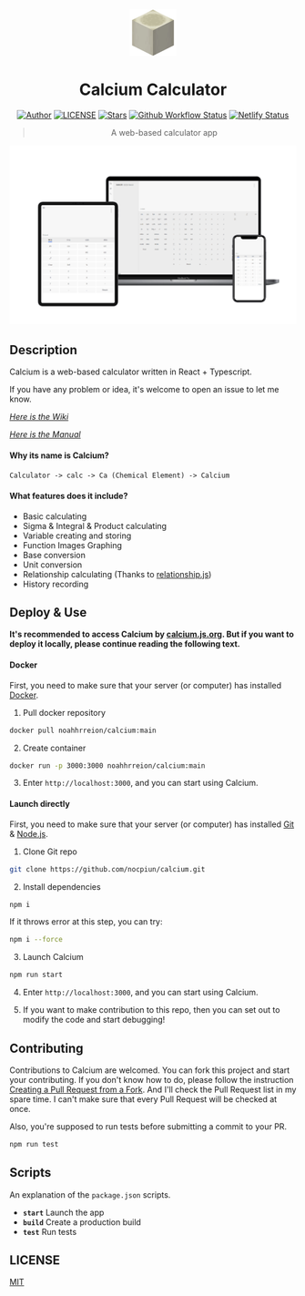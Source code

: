 <div align="center">

<img src="./public/icon.png" style="width:82px;"/>

# Calcium Calculator

[![Author](https://img.shields.io/badge/Author-NriotHrreion-red.svg "Author")](https://github.com/NriotHrreion)
[![LICENSE](https://img.shields.io/badge/License-MIT-green.svg "LICENSE")](./LICENSE)
[![Stars](https://img.shields.io/github/stars/nocpiun/calcium.svg?label=Stars&style=flat)](https://github.com/nocpiun/calcium/stargazers)
[![Github Workflow Status](https://img.shields.io/github/actions/workflow/status/nocpiun/calcium/test.yml)](https://github.com/nocpiun/calcium/actions/workflows/test.yml)
[![Netlify Status](https://api.netlify.com/api/v1/badges/41b2bd01-9404-4d8b-99c4-7dea623f720a/deploy-status)](https://app.netlify.com/sites/courageous-bublanina-6857c1/deploys)

> A web-based calculator app

</div>

![Banner](./images/banner.png)

## Description

Calcium is a web-based calculator written in React + Typescript.

If you have any problem or idea, it's welcome to open an issue to let me know.

_[Here is the Wiki](https://github.com/nocpiun/calcium/wiki)_

_[Here is the Manual](https://github.com/nocpiun/calcium/wiki/Manual)_

#### Why its name is Calcium?

```
Calculator -> calc -> Ca (Chemical Element) -> Calcium
```

#### What features does it include?

- Basic calculating
- Sigma & Integral & Product calculating
- Variable creating and storing
- Function Images Graphing
- Base conversion
- Unit conversion
- Relationship calculating (Thanks to [relationship.js](https://github.com/mumuy/relationship))
- History recording

## Deploy & Use

**It's recommended to access Calcium by [calcium.js.org](https://calcium.js.org). But if you want to deploy it locally, please continue reading the following text.**

#### Docker

First, you need to make sure that your server (or computer) has installed [Docker](https://docker.com).

1. Pull docker repository

```bash
docker pull noahhrreion/calcium:main
```

2. Create container

```bash
docker run -p 3000:3000 noahhrreion/calcium:main
```

3. Enter `http://localhost:3000`, and you can start using Calcium.

#### Launch directly

First, you need to make sure that your server (or computer) has installed [Git](https://git-scm.com/downloads) & [Node.js](https://nodejs.org/en/download).

1. Clone Git repo

```bash
git clone https://github.com/nocpiun/calcium.git
```

2. Install dependencies

```bash
npm i
```

If it throws error at this step, you can try:

```bash
npm i --force
```

3. Launch Calcium

```bash
npm run start
```

4. Enter `http://localhost:3000`, and you can start using Calcium.

5. If you want to make contribution to this repo, then you can set out to modify the code and start debugging!

## Contributing

Contributions to Calcium are welcomed. You can fork this project and start your contributing. If you don't know how to do, please follow the instruction [Creating a Pull Request from a Fork](https://help.github.com/en/github/collaborating-with-issues-and-pull-requests/creating-a-pull-request-from-a-fork). And I'll check the Pull Request list in my spare time. I can't make sure that every Pull Request will be checked at once.

Also, you're supposed to run tests before submitting a commit to your PR.

```bash
npm run test
```

## Scripts

An explanation of the `package.json` scripts.

- **`start`** Launch the app
- **`build`** Create a production build
- **`test`** Run tests

## LICENSE

[MIT](./LICENSE)
